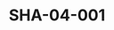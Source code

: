 ---
pid: SHA-04-001
title: SHA-04-001
language: ar
collection: شرحبيل احمد
original_label: 
rights: شرحبيل احمد
location_of_original: شرحبيل احمد
photographer_or_studio: 
scanned_from: photograph 10.7 by 12.7
_date: 1964-1965
location: الخرطوم، دار النشر التربوي
description: المدير مهدي علي شرفي سكرتير تحرير الصبيان رضا محمد عثمان المحرر محمد
  عثمان الشايقي
additional_notes: 
permission_display: 'yes'
on_server: 'no'
on_website: 'no'
permalink: "/archive/ar/sha-04-001.html"
layout: photo-page
---